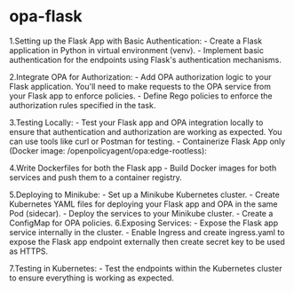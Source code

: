 # opa-flask

1.Setting up the Flask App with Basic Authentication:
    - Create a Flask application in Python in virtual environment (venv).
    - Implement basic authentication for the endpoints using Flask's authentication mechanisms.

2.Integrate OPA for Authorization:
    - Add OPA authorization logic to your Flask application. You'll need to make requests to the OPA service from your Flask app to enforce policies.
    - Define Rego policies to enforce the authorization rules specified in the task.

3.Testing Locally:
    - Test your Flask app and OPA integration locally to ensure that authentication and authorization are working as expected. You can use tools like curl or Postman for testing.
    - Containerize Flask App only (Docker image: /openpolicyagent/opa:edge-rootless):

4.Write Dockerfiles for both the Flask app 
    - Build Docker images for both services and push them to a container registry.

5.Deploying to Minikube:
    - Set up a Minikube Kubernetes cluster.
    - Create Kubernetes YAML files for deploying your Flask app and OPA in the same Pod (sidecar).
    - Deploy the services to your Minikube cluster.
    - Create a ConfigMap for OPA policies.
6.Exposing Services:
    - Expose the Flask app service internally in the cluster.
    - Enable Ingress and create ingress.yaml to expose the Flask app endpoint externally then create secret key to be used as  HTTPS.

7.Testing in Kubernetes:
    - Test the endpoints within the Kubernetes cluster to ensure everything is working as expected.